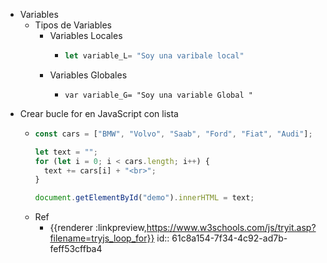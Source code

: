 - Variables
	- Tipos de Variables
		- Variables Locales
			- ```js
			  let variable_L= "Soy una varibale local"
			  ```
		- Variables Globales
			- ```Js
			  var variable_G= "Soy una variable Global "
			  ```
- Crear bucle for en JavaScript con lista
	- ```js
	  const cars = ["BMW", "Volvo", "Saab", "Ford", "Fiat", "Audi"];
	  
	  let text = "";
	  for (let i = 0; i < cars.length; i++) {
	    text += cars[i] + "<br>";
	  }
	  
	  document.getElementById("demo").innerHTML = text;
	  ```
	- Ref
		- {{renderer :linkpreview,https://www.w3schools.com/js/tryit.asp?filename=tryjs_loop_for}}
		  id:: 61c8a154-7f34-4c92-ad7b-feff53cffba4